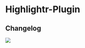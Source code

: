 # Highlightr-Plugin

## Changelog
<a href="https://www.loom.com/share/c344234a0cfd464c9572396d962247cf">
    <img style="max-width:300px;" src="https://cdn.loom.com/sessions/thumbnails/c344234a0cfd464c9572396d962247cf-with-play.gif">
  </a>
